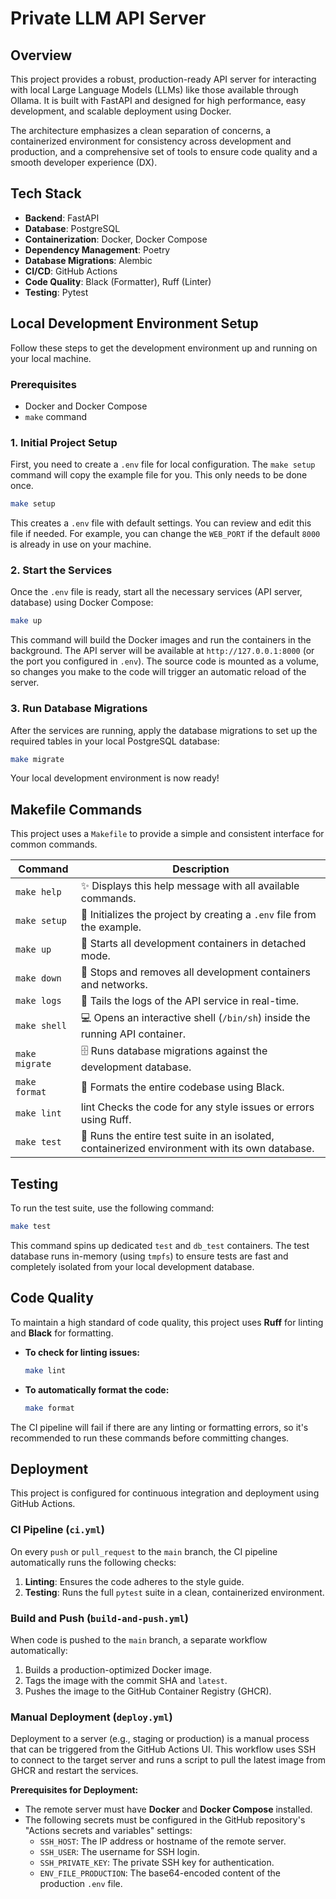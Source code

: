 # Private LLM API Server

## Overview

This project provides a robust, production-ready API server for interacting with local Large Language Models (LLMs) like those available through Ollama. It is built with FastAPI and designed for high performance, easy development, and scalable deployment using Docker.

The architecture emphasizes a clean separation of concerns, a containerized environment for consistency across development and production, and a comprehensive set of tools to ensure code quality and a smooth developer experience (DX).

## Tech Stack

- **Backend**: FastAPI
- **Database**: PostgreSQL
- **Containerization**: Docker, Docker Compose
- **Dependency Management**: Poetry
- **Database Migrations**: Alembic
- **CI/CD**: GitHub Actions
- **Code Quality**: Black (Formatter), Ruff (Linter)
- **Testing**: Pytest

## Local Development Environment Setup

Follow these steps to get the development environment up and running on your local machine.

### Prerequisites

- Docker and Docker Compose
- `make` command

### 1. Initial Project Setup

First, you need to create a `.env` file for local configuration. The `make setup` command will copy the example file for you. This only needs to be done once.

```sh
make setup
```

This creates a `.env` file with default settings. You can review and edit this file if needed. For example, you can change the `WEB_PORT` if the default `8000` is already in use on your machine.

### 2. Start the Services

Once the `.env` file is ready, start all the necessary services (API server, database) using Docker Compose:

```sh
make up
```

This command will build the Docker images and run the containers in the background. The API server will be available at `http://127.0.0.1:8000` (or the port you configured in `.env`). The source code is mounted as a volume, so changes you make to the code will trigger an automatic reload of the server.

### 3. Run Database Migrations

After the services are running, apply the database migrations to set up the required tables in your local PostgreSQL database:

```sh
make migrate
```

Your local development environment is now ready!

## Makefile Commands

This project uses a `Makefile` to provide a simple and consistent interface for common commands.

| Command         | Description                                                                                              |
| --------------- | -------------------------------------------------------------------------------------------------------- |
| `make help`     | ✨ Displays this help message with all available commands.                                                |
| `make setup`    | 🚀 Initializes the project by creating a `.env` file from the example.                                   |
| `make up`       | 🐳 Starts all development containers in detached mode.                                                    |
| `make down`     | 🛑 Stops and removes all development containers and networks.                                            |
| `make logs`     | 📜 Tails the logs of the API service in real-time.                                                        |
| `make shell`    | 💻 Opens an interactive shell (`/bin/sh`) inside the running API container.                                |
| `make migrate`  | 🗄️ Runs database migrations against the development database.                                             |
| `make format`   | 🎨 Formats the entire codebase using Black.                                                              |
| `make lint`     |  lint Checks the code for any style issues or errors using Ruff.                                          |
| `make test`     | 🧪 Runs the entire test suite in an isolated, containerized environment with its own database.             |


## Testing

To run the test suite, use the following command:

```sh
make test
```

This command spins up dedicated `test` and `db_test` containers. The test database runs in-memory (using `tmpfs`) to ensure tests are fast and completely isolated from your local development database.

## Code Quality

To maintain a high standard of code quality, this project uses **Ruff** for linting and **Black** for formatting.

- **To check for linting issues:**
  ```sh
  make lint
  ```
- **To automatically format the code:**
  ```sh
  make format
  ```

The CI pipeline will fail if there are any linting or formatting errors, so it's recommended to run these commands before committing changes.

## Deployment

This project is configured for continuous integration and deployment using GitHub Actions.

### CI Pipeline (`ci.yml`)

On every `push` or `pull_request` to the `main` branch, the CI pipeline automatically runs the following checks:
1.  **Linting**: Ensures the code adheres to the style guide.
2.  **Testing**: Runs the full `pytest` suite in a clean, containerized environment.

### Build and Push (`build-and-push.yml`)

When code is pushed to the `main` branch, a separate workflow automatically:
1.  Builds a production-optimized Docker image.
2.  Tags the image with the commit SHA and `latest`.
3.  Pushes the image to the GitHub Container Registry (GHCR).

### Manual Deployment (`deploy.yml`)

Deployment to a server (e.g., staging or production) is a manual process that can be triggered from the GitHub Actions UI. This workflow uses SSH to connect to the target server and runs a script to pull the latest image from GHCR and restart the services.

**Prerequisites for Deployment:**
- The remote server must have **Docker** and **Docker Compose** installed.
- The following secrets must be configured in the GitHub repository's "Actions secrets and variables" settings:
  - `SSH_HOST`: The IP address or hostname of the remote server.
  - `SSH_USER`: The username for SSH login.
  - `SSH_PRIVATE_KEY`: The private SSH key for authentication.
  - `ENV_FILE_PRODUCTION`: The base64-encoded content of the production `.env` file.
